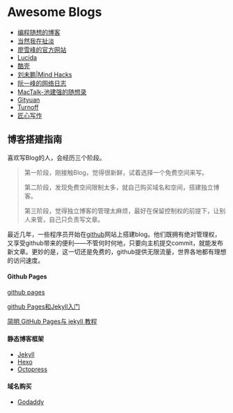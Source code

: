 # Awesome Blogs
- [编程随想的博客](https://program-think.blogspot.com/)
- [当然我在扯淡](http://www.yinwang.org/)
- [廖雪峰的官方网站](http://www.liaoxuefeng.com/)
- [Lucida](http://zh.lucida.me/)
- [酷壳](http://coolshell.cn/)
- [刘未鹏|Mind Hacks](http://mindhacks.cn/)
- [阮一峰的网络日志](http://www.ruanyifeng.com/blog/)
- [MacTalk-池建强的随想录](http://macshuo.com/)
- [Gityuan](http://gityuan.com/)
- [Turnoff](http://turnoff.us/)
- [匠心写作](http://gank.io/post/)




## 博客搭建指南

喜欢写Blog的人，会经历三个阶段。

> 第一阶段，刚接触Blog，觉得很新鲜，试着选择一个免费空间来写。
>
> 第二阶段，发现免费空间限制太多，就自己购买域名和空间，搭建独立博客。
>
> 第三阶段，觉得独立博客的管理太麻烦，最好在保留控制权的前提下，让别人来管，自己只负责写文章。

最近几年，一些程序员开始在[github](https://github.com/)网站上搭建blog。他们既拥有绝对管理权，又享受github带来的便利——不管何时何地，只要向主机提交commit，就能发布新文章。更妙的是，这一切还是免费的，github提供无限流量，世界各地都有理想的访问速度。


#### Github Pages

[github pages](https://pages.github.com/)

[github Pages和Jekyll入门](http://www.ruanyifeng.com/blog/2012/08/blogging_with_jekyll.html)

[简明 GitHub Pages与 jekyll 教程](http://www.cnfeat.com/blog/2014/05/11/how-to-build-a-blog/)

#### 静态博客框架

- [Jekyll](https://jekyllrb.com/)
- [Hexo](https://hexo.io/zh-cn/index.html)
- [Octopress](https://github.com/imathis/octopress)

#### 域名购买

- [Godaddy](https://sg.godaddy.com/zh/)